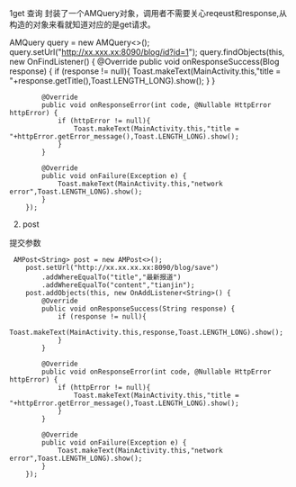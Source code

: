 
1get 查询
封装了一个AMQuery对象，调用者不需要关心reqeust和response,从构造的对象来看就知道对应的是get请求。

  AMQuery<Blog> query = new AMQuery<>();
        query.setUrl("http://xx.xxx.xx:8090/blog/id?id=1");
        query.findObjects(this, new OnFindListener<Blog>() {
            @Override
            public void onResponseSuccess(Blog response) {
                if (response != null){
                    Toast.makeText(MainActivity.this,"title = "+response.getTitle(),Toast.LENGTH_LONG).show();
                }
            }

            @Override
            public void onResponseError(int code, @Nullable HttpError httpError) {
                if (httpError != null){
                    Toast.makeText(MainActivity.this,"title = "+httpError.getError_message(),Toast.LENGTH_LONG).show();
                }
            }

            @Override
            public void onFailure(Exception e) {
                Toast.makeText(MainActivity.this,"network error",Toast.LENGTH_LONG).show();
            }
        });
    
   2. post
   
   提交参数
   
     AMPost<String> post = new AMPost<>();
        post.setUrl("http://xx.xx.xx.xx:8090/blog/save")
            .addWhereEqualTo("title","最新报道")
            .addWhereEqualTo("content","tianjin");
        post.addObjects(this, new OnAddListener<String>() {
            @Override
            public void onResponseSuccess(String response) {
                if (response != null){
                    Toast.makeText(MainActivity.this,response,Toast.LENGTH_LONG).show();
                }
            }

            @Override
            public void onResponseError(int code, @Nullable HttpError httpError) {
                if (httpError != null){
                    Toast.makeText(MainActivity.this,"title = "+httpError.getError_message(),Toast.LENGTH_LONG).show();
                }
            }

            @Override
            public void onFailure(Exception e) {
                Toast.makeText(MainActivity.this,"network error",Toast.LENGTH_LONG).show();
            }
        });
